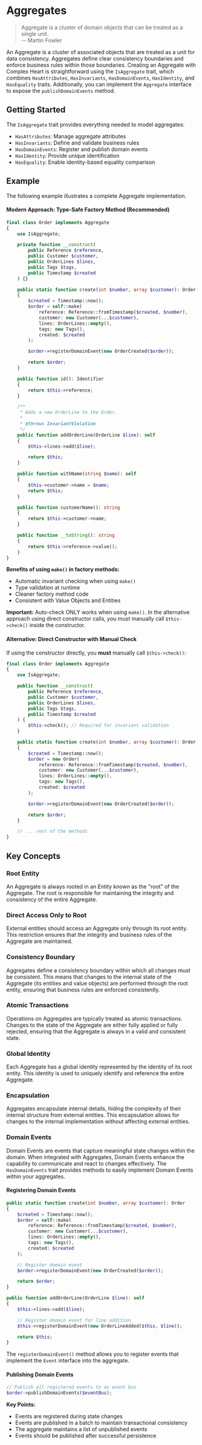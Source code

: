 # Aggregates

> Aggregate is a cluster of domain objects that can be treated as a single unit.\
> -- Martin Fowler

An Aggregate is a cluster of associated objects that are treated as a unit for data consistency. Aggregates define clear consistency boundaries and enforce business rules within those boundaries. Creating an Aggregate with Complex Heart is straightforward using the `IsAggregate` trait, which combines `HasAttributes`, `HasInvariants`, `HasDomainEvents`, `HasIdentity`, and `HasEquality` traits. Additionally, you can implement the `Aggregate` interface to expose the `publishDomainEvents` method.

## Getting Started

The `IsAggregate` trait provides everything needed to model aggregates:

* `HasAttributes`: Manage aggregate attributes
* `HasInvariants`: Define and validate business rules
* `HasDomainEvents`: Register and publish domain events
* `HasIdentity`: Provide unique identification
* `HasEquality`: Enable identity-based equality comparison

## Example

The following example illustrates a complete Aggregate implementation.

#### Modern Approach: Type-Safe Factory Method (Recommended)

```php
final class Order implements Aggregate
{
    use IsAggregate;

    private function __construct(
        public Reference $reference,
        public Customer $customer,
        public OrderLines $lines,
        public Tags $tags,
        public Timestamp $created
    ) {}

    public static function create(int $number, array $customer): Order
    {
        $created = Timestamp::now();
        $order = self::make(
            reference: Reference::fromTimestamp($created, $number),
            customer: new Customer(...$customer),
            lines: OrderLines::empty(),
            tags: new Tags(),
            created: $created
        );

        $order->registerDomainEvent(new OrderCreated($order));

        return $order;
    }

    public function id(): Identifier
    {
        return $this->reference;
    }

    /**
     * Adds a new OrderLine to the Order.
     *
     * @throws InvariantViolation
     */
    public function addOrderLine(OrderLine $line): self
    {
        $this->lines->add($line);

        return $this;
    }

    public function withName(string $name): self
    {
        $this->customer->name = $name;
        return $this;
    }

    public function customerName(): string
    {
        return $this->customer->name;
    }

    public function __toString(): string
    {
        return $this->reference->value();
    }
}
```

**Benefits of using `make()` in factory methods:**
- Automatic invariant checking when using `make()`
- Type validation at runtime
- Cleaner factory method code
- Consistent with Value Objects and Entities

**Important:** Auto-check ONLY works when using `make()`. In the alternative approach using direct constructor calls, you must manually call `$this->check()` inside the constructor.

#### Alternative: Direct Constructor with Manual Check

If using the constructor directly, you **must** manually call `$this->check()`:

```php
final class Order implements Aggregate
{
    use IsAggregate;

    public function __construct(
        public Reference $reference,
        public Customer $customer,
        public OrderLines $lines,
        public Tags $tags,
        public Timestamp $created
    ) {
        $this->check(); // Required for invariant validation
    }

    public static function create(int $number, array $customer): Order
    {
        $created = Timestamp::now();
        $order = new Order(
            reference: Reference::fromTimestamp($created, $number),
            customer: new Customer(...$customer),
            lines: OrderLines::empty(),
            tags: new Tags(),
            created: $created
        );

        $order->registerDomainEvent(new OrderCreated($order));

        return $order;
    }

    // ... rest of the methods
}
```

## Key Concepts

### Root Entity

An Aggregate is always rooted in an Entity known as the "root" of the Aggregate. The root is responsible for maintaining
the integrity and consistency of the entire Aggregate.

### Direct Access Only to Root

External entities should access an Aggregate only through its root entity. This restriction ensures that the integrity
and business rules of the Aggregate are maintained.

### Consistency Boundary

Aggregates define a consistency boundary within which all changes must be consistent. This means that changes to the
internal state of the Aggregate (its entities and value objects) are performed through the root entity, ensuring that
business rules are enforced consistently.

### Atomic Transactions

Operations on Aggregates are typically treated as atomic transactions. Changes to the state of the Aggregate are either
fully applied or fully rejected, ensuring that the Aggregate is always in a valid and consistent state.

### Global Identity

Each Aggregate has a global identity represented by the identity of its root entity. This identity is used to uniquely
identify and reference the entire Aggregate.

### Encapsulation

Aggregates encapsulate internal details, hiding the complexity of their internal structure from external entities. This
encapsulation allows for changes to the internal implementation without affecting external entities.

### Domain Events

Domain Events are events that capture meaningful state changes within the domain. When integrated with Aggregates, Domain Events enhance the capability to communicate and react to changes effectively. The `HasDomainEvents` trait provides methods to easily implement Domain Events within your aggregates.

#### Registering Domain Events

```php
public static function create(int $number, array $customer): Order
{
    $created = Timestamp::now();
    $order = self::make(
        reference: Reference::fromTimestamp($created, $number),
        customer: new Customer(...$customer),
        lines: OrderLines::empty(),
        tags: new Tags(),
        created: $created
    );

    // Register domain event
    $order->registerDomainEvent(new OrderCreated($order));

    return $order;
}

public function addOrderLine(OrderLine $line): self
{
    $this->lines->add($line);

    // Register domain event for line addition
    $this->registerDomainEvent(new OrderLineAdded($this, $line));

    return $this;
}
```

The `registerDomainEvent()` method allows you to register events that implement the `Event` interface into the aggregate.

#### Publishing Domain Events

```php
// Publish all registered events to an event bus
$order->publishDomainEvents($eventBus);
```

**Key Points:**
- Events are registered during state changes
- Events are published in a batch to maintain transactional consistency
- The aggregate maintains a list of unpublished events
- Events should be published after successful persistence
